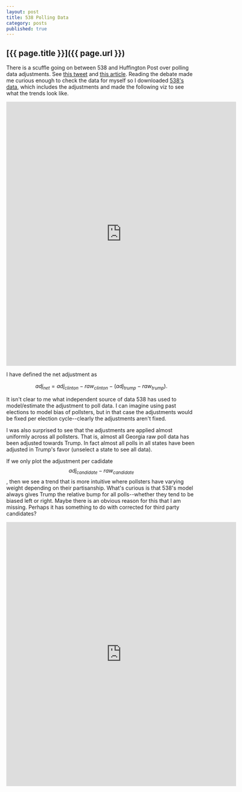 ```yaml
---
layout: post
title: 538 Polling Data
category: posts
published: true
---
```


## [{{ page.title }}]({{ page.url }})
There is a scuffle going on between 538 and Huffington Post over polling data adjustments.
See <a href="https://twitter.com/NateSilver538/status/794994593574113282">this tweet</a> and <a href="">this article</a>.
Reading the debate made me curious enough to check the data for myself so I downloaded <a href="http://projects.fivethirtyeight.com/general-model/president_general_polls_2016.csv">538's data</a>, which includes the adjustments and made the following viz to see what the trends look like.

<iframe frameborder="0" marginheight="0" marginwidth="0" scroll="no" allowtransparency="true" allowfullscreen="true" class="tableauViz" style="display: block;width: 609px;height: 700px;margin: 0px;padding: 0px;border: none;overflow: hidden;" src="http://public.tableau.com/shared/WR6ZNJT2Q?:embed=y&amp;:showVizHome=no&amp;:host_url=https%3A%2F%2Fpublic.tableau.com%2F&amp;:toolbar=yes&amp;:animate_transition=yes&amp;:display_static_image=no&amp;:display_spinner=no&amp;:display_overlay=yes&amp;:display_count=yes&amp;:loadOrderID=0"></iframe>

I have defined the net adjustment as

$$adj_{net} = adj_{clinton}-raw_{clinton}-(adj_{trump}-raw_{trump}).$$

It isn't clear to me what independent source of data 538 has used to model/estimate the adjustment to poll data.
I can imagine using past elections to model bias of pollsters, but in that case the adjustments would be fixed per election cycle--clearly the adjustments aren't fixed.

I was also surprised to see that the adjustments are applied almost uniformly across all pollsters.
That is, almost all Georgia raw poll data has been adjusted towards Trump.
In fact almost all polls in all states have been adjusted in Trump's favor (unselect a state to see all data).


If we only plot the adjustment per cadidate $$adj_{candidate}-raw_{candidate}$$, then we see a trend that is more intuitive where pollsters have varying weight depending on their partisanship.
What's curious is that 538's model always gives Trump the relative bump for all polls--whether they tend to be biased left or right.
Maybe there is an obvious reason for this that I am missing.
Perhaps it has something to do with corrected for third party candidates?

<iframe frameborder="0" marginheight="0" marginwidth="0" allowtransparency="true" allowfullscreen="true" class="tableauViz" style="display: block; width: 609px; height: 700px; margin: 0px; padding: 0px; border: none;" src="https://public.tableau.com/shared/34FPZ86PD?:embed=y&amp;:showVizHome=no&amp;:host_url=https%3A%2F%2Fpublic.tableau.com%2F&amp;:toolbar=no&amp;:animate_transition=yes&amp;:display_static_image=no&amp;:display_spinner=no&amp;:display_overlay=yes&amp;:display_count=no&amp;:loadOrderID=0"></iframe>
<br>

